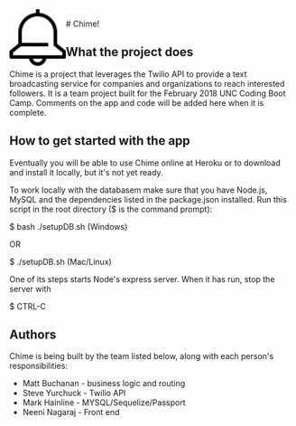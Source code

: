 <img src="public/images/bell.svg" alt="bell icon" width="100px" align="left"/>
<br>
# Chime!

## What the project does
Chime is a project that leverages the Twilio API to provide a text broadcasting service for companies and organizations to reach interested followers. It is a team project built for the February 2018 UNC Coding Boot Camp. Comments on the app and code will be added here when it is complete.

## How to get started with the app
Eventually you will be able to use Chime online at Heroku or to download and install it locally, but it's not yet ready.

To work locally with the databasem make sure that you have Node.js, MySQL and the dependencies listed in the package.json installed. Run this script in the root directory ($ is the command prompt):

  $ bash ./setupDB.sh (Windows)

OR

  $ ./setupDB.sh (Mac/Linux)

One of its steps starts Node's express server. When it has run, stop the server with 

  $ CTRL-C


## Authors
Chime is being built by the team listed below, along with each person's responsibilities:

- Matt Buchanan - business logic and routing
- Steve Yurchuck - Twilio API
- Mark Hainline - MYSQL/Sequelize/Passport
- Neeni Nagaraj - Front end
